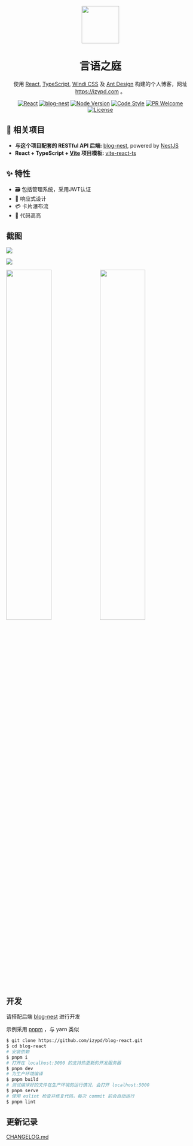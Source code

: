 <p align="center">
  <a href="https://izypd.com">
    <img width="100" src="https://cdn.jsdelivr.net/gh/izypd/Gauss@main/blog/favicon.svg">
  </a>
</p>

<h1 align="center">言语之庭</h1>

<div align="center">

使用 [React](https://reactjs.org), [TypeScript](https://www.typescriptlang.org), [Windi CSS](https://windicss.org) 及 [Ant Design](https://ant.design) 构建的个人博客，网址 https://izypd.com 。

[![React](https://img.shields.io/badge/Made%20With-React-78dafc?style=for-the-badge&labelColor=282c34)](https://reactjs.org)
[![blog-nest](https://img.shields.io/badge/blog-nest-d32a51?style=for-the-badge&labelColor=e0695f)](https://github.com/izypd/blog-nest)
[![Node Version](https://img.shields.io/badge/node-LTS-6f9e67?style=for-the-badge)](https://nodejs.org)
[![Code Style](https://img.shields.io/badge/Code%20Style-Prettier-c097c8?style=for-the-badge)](https://prettier.io)
[![PR Welcome](https://img.shields.io/badge/PR-welcome-60ca2b?style=for-the-badge)](https://github.com/izypd/blog-react/pulls)
[![License](https://img.shields.io/badge/License-GPL-60ca2b?style=for-the-badge)](https://www.gnu.org/licenses/gpl-3.0.html)

</div>

## 🤝 相关项目

- **与这个项目配套的 RESTful API 后端:** [blog-nest](https://github.com/izypd/blog-nest), powered by [NestJS](https://nestjs.com)
- **React + TypeScript + [Vite](https://vitejs.dev) 项目模板:** [vite-react-ts](https://github.com/izypd/vite-react-ts)

## ✨ 特性

- 🗃️ 包括管理系统，采用JWT认证
- 📱 响应式设计
- 💳 卡片瀑布流
- 🎨 代码高亮

## 截图

![](https://cdn.jsdelivr.net/gh/izypd/Gauss@main/blog/shot/pc_home.jpg)

![](https://cdn.jsdelivr.net/gh/izypd/Gauss@main/blog/shot/pc_note.jpg)

<img src="https://cdn.jsdelivr.net/gh/izypd/Gauss@main/blog/shot/mobile_home.png" width="49%" height="49%"> <img src="https://cdn.jsdelivr.net/gh/izypd/Gauss@main/blog/shot/mobile_note.png" width="49%" height="49%">

## 开发

请搭配后端 [blog-nest](https://github.com/izypd/blog-nest) 进行开发

示例采用 [pnpm](https://pnpm.io) ，与 yarn 类似

```bash
$ git clone https://github.com/izypd/blog-react.git
$ cd blog-react
# 安装依赖
$ pnpm i
# 打开在 localhost:3000 的支持热更新的开发服务器
$ pnpm dev
# 为生产环境编译
$ pnpm build
# 测试编译好的文件在生产环境的运行情况，会打开 localhost:5000
$ pnpm serve
# 使用 eslint 检查并修复代码，每次 commit 前会自动运行
$ pnpm lint
```

## 更新记录
[CHANGELOG.md](https://github.com/izypd/blog-react/blob/main/CHANGELOG.md)
